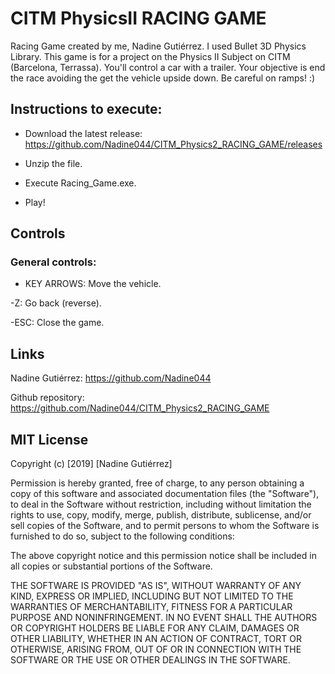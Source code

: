 # CITM PhysicsII RACING GAME
Racing Game created by me, Nadine Gutiérrez. I used Bullet 3D Physics Library. This game is for a project on the Physics II Subject on CITM (Barcelona, Terrassa).
You'll control a car with a trailer. Your objective is end the race avoiding the get the vehicle upside down. Be careful on ramps! :)

## Instructions to execute:

- Download the latest release: https://github.com/Nadine044/CITM_Physics2_RACING_GAME/releases

- Unzip the file.

- Execute Racing_Game.exe.

- Play!

## Controls
### General controls:

- KEY ARROWS: Move the vehicle.

-Z: Go back (reverse).

-ESC: Close the game.

## Links

Nadine Gutiérrez: https://github.com/Nadine044

Github repository: https://github.com/Nadine044/CITM_Physics2_RACING_GAME

## MIT License

Copyright (c) [2019] [Nadine Gutiérrez]

Permission is hereby granted, free of charge, to any person obtaining a copy
of this software and associated documentation files (the "Software"), to deal
in the Software without restriction, including without limitation the rights
to use, copy, modify, merge, publish, distribute, sublicense, and/or sell
copies of the Software, and to permit persons to whom the Software is
furnished to do so, subject to the following conditions:

The above copyright notice and this permission notice shall be included in all
copies or substantial portions of the Software.

THE SOFTWARE IS PROVIDED "AS IS", WITHOUT WARRANTY OF ANY KIND, EXPRESS OR
IMPLIED, INCLUDING BUT NOT LIMITED TO THE WARRANTIES OF MERCHANTABILITY,
FITNESS FOR A PARTICULAR PURPOSE AND NONINFRINGEMENT. IN NO EVENT SHALL THE
AUTHORS OR COPYRIGHT HOLDERS BE LIABLE FOR ANY CLAIM, DAMAGES OR OTHER
LIABILITY, WHETHER IN AN ACTION OF CONTRACT, TORT OR OTHERWISE, ARISING FROM,
OUT OF OR IN CONNECTION WITH THE SOFTWARE OR THE USE OR OTHER DEALINGS IN THE
SOFTWARE.
~~~
